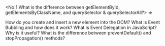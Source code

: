 <No:1.What is the difference between getElementById, getElementsByClassName, and querySelector & querySelectorAll?>
=> 














How do you create and insert a new element into the DOM?
What is Event Bubbling and how does it work?
What is Event Delegation in JavaScript? Why is it useful?
What is the difference between preventDefault() and stopPropagation() methods?